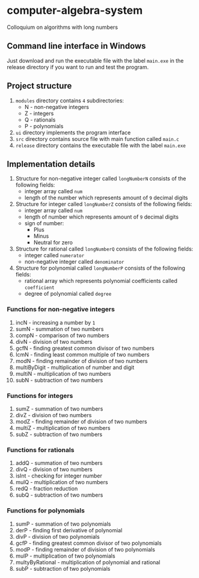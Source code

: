 # computer-algebra-system
Colloquium on algorithms with long numbers

## Command line interface in Windows
Just download and run the executable file with the label `main.exe` in the release directory if you want to run and test the program.

## Project structure
1. `modules` directory contains `4` subdirectories:
    * N - non-negative integers
    * Z - integers
    * Q - rationals
    * P - polynomials
2. `ui` directory implements the program interface
3. `src` directory contains source file with main function called `main.c`
4. `release` directory contains the executable file with the label `main.exe`

## Implementation details
1. Structure for non-negative integer called `longNumberN` consists of the following fields:
   * integer array called `num`
   * length of the number which represents amount of `9` decimal digits
2. Structure for integer called `longNumberZ` consists of the following fields:
   * integer array called `num`
   * length of number which represents amount of `9` decimal digits
   * sign of number:
     * Plus
     * Minus
     * Neutral for zero
3. Structure for rational called `longNumberQ` consists of the following fields:
   * integer called `numerator`
   * non-negative integer called `denominator`
4. Structure for polynomial called `longNumberP` consists of the following fields:
   * rational array which represents polynomial coefficients called `coefficient`
   * degree of polynomial called `degree`

### Functions for non-negative integers
1. incN - increasing a number by `1`
2. sumN - summation of two numbers
3. compN - comparison of two numbers
4. divN - division of two numbers
5. gcfN - finding greatest common divisor of two numbers
6. lcmN - finding least common multiple of two numbers
7. modN - finding remainder of division of two numbers
8. multiByDigit - multiplication of number and digit
9. multiN - multiplication of two numbers
10. subN - subtraction of two numbers

### Functions for integers
1. sumZ - summation of two numbers
2. divZ - division of two numbers
3. modZ - finding remainder of division of two numbers
4. multiZ - multiplication of two numbers
5. subZ - subtraction of two numbers

### Functions for rationals
1. addQ - summation of two numbers
2. divQ - division of two numbers
3. isInt - checking for integer number
4. mulQ - multiplication of two numbers
5. redQ - fraction reduction
6. subQ - subtraction of two numbers

### Functions for polynomials
1. sumP - summation of two polynomials
2. derP - finding first derivative of polynomial
3. divP - division of two polynomials
4. gcfP - finding greatest common divisor of two polynomials
5. modP - finding remainder of division of two polynomials
6. mulP - multiplication of two polynomials
7. multyByRational - multiplication of polynomial and rational
8. subP - subtraction of two polynomials
